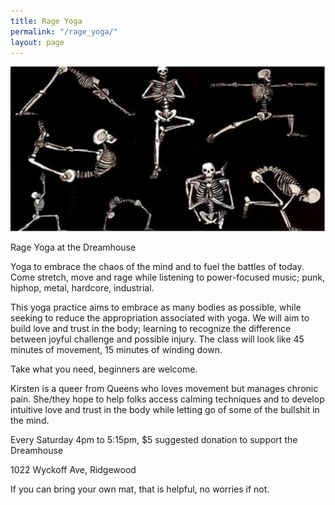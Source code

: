 ```yaml
---
title: Rage Yoga
permalink: "/rage_yoga/"
layout: page
---
```


![Rage Yoga](/assets/rageyoga.png)

Rage Yoga at the Dreamhouse

Yoga to embrace the chaos of the mind and to fuel the battles of today. Come stretch, move and rage while listening to power-focused music; punk, hiphop, metal, hardcore, industrial.

This yoga practice aims to embrace as many bodies as possible, while seeking to reduce the appropriation associated with yoga. We will aim to build love and trust in the body; learning to recognize the difference between joyful challenge and possible injury. The class will look like 45 minutes of movement, 15 minutes of winding down.

Take what you need, beginners are welcome.


Kirsten is a queer from Queens who loves movement but manages chronic pain. She/they hope to help folks access calming techniques and to develop intuitive love and trust in the body while letting go of some of the bullshit in the mind.

Every Saturday 4pm to 5:15pm, $5 suggested donation to support the Dreamhouse

1022 Wyckoff Ave, Ridgewood


If you can bring your own mat, that is helpful, no worries if not.
